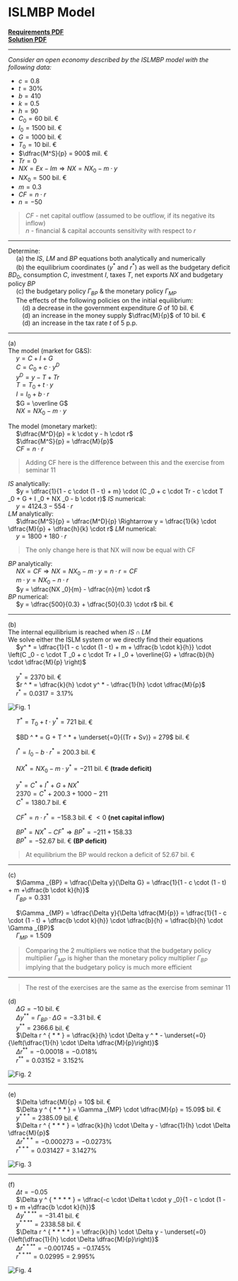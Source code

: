 # ISLMBP Model

<ins>[**Requirements PDF**]()  
<ins>[**Solution PDF**]()

---
*Consider an open economy described by the ISLMBP model with the following data:*  
- $c = 0.8$
- $t = 30\%$
- $b = 410$
- $k = 0.5$
- $h = 90$
- $C _0 = 60$ bil. &euro;
- $I _0 = 1500$ bil. &euro;
- $G = 1000$ bil. &euro;
- $T _0 = 10$ bil. &euro;
- $\dfrac{M^S}{p} = 900$ mil. &euro;
- $Tr = 0$
- $NX = Ex - Im \Rightarrow NX = NX _0 - m \cdot y$
- $NX _0 = 500$ bil. &euro;
- $m = 0.3$
- $CF = n \cdot r$
- $n = -50$
> $CF$ - net capital outflow (assumed to be outflow, if its negative its inflow)  
> $n$ - financial & capital accounts sensitivity with respect to $r$  

---

Determine:  
&emsp; (a) the $IS$, $LM$ and $BP$ equations both analytically and numerically  
&emsp; (b) the equilibrium coordinates ($y ^ *$ and $r ^ *$) as well as the budgetary deficit $BD _0$, consumption $C$, investment $I$, taxes $T$, net exports $NX$ and budgetary policy $BP$  
&emsp; (c) the budgetary policy $\Gamma _{BP}$ & the monetary policy $\Gamma _{MP}$  
&emsp; The effects of the following policies on the initial equilibrium:  
&emsp;&emsp; (d) a decrease in the government expenditure $G$ of $10$ bil. &euro;  
&emsp;&emsp; (d) an increase in the money supply $\dfrac{M}{p}$ of $10$ bil. &euro;  
&emsp;&emsp; (d) an increase in the tax rate $t$ of $5$ p.p.  

---

(a)  
The model (market for G&S):  
&emsp; $y = C + I + G$  
&emsp; $C = C _0 + c \cdot y ^D$  
&emsp; $y ^D = y - T + Tr$  
&emsp; $T = T _0 + t \cdot y$  
&emsp; $I = I _0 + b \cdot r$  
&emsp; $G = \overline G$  
&emsp; $NX = NX _0 - m \cdot y$  

The model (monetary market):  
&emsp; $\dfrac{M^D}{p} = k \cdot y - h \cdot r$  
&emsp; $\dfrac{M^S}{p} = \dfrac{M}{p}$  
&emsp; $CF = n \cdot r$  
> Adding CF here is the difference between this and the exercise from seminar 11

$IS$ analytically:  
&emsp; $y = \dfrac{1}{1 - c \cdot (1 - t) + m} \cdot (C _0 + c \cdot Tr - c \cdot T _0 + G + I _0 + NX _0 - b \cdot r)$
$IS$ numerical:  
&emsp; $y = 4124.3 - 554 \cdot r$  
$LM$ analytically:  
&emsp; $\dfrac{M^S}{p} = \dfrac{M^D}{p} \Rightarrow y = \dfrac{1}{k} \cdot \dfrac{M}{p} + \dfrac{h}{k} \cdot r$
$LM$ numerical:  
&emsp; $y = 1800 + 180 \cdot r$  
> The only change here is that NX will now be equal with CF  

$BP$ analytically:  
&emsp; $NX = CF \Rightarrow NX = NX _0 - m \cdot y = n \cdot r = CF$  
&emsp; $m \cdot y = NX _0 - n \cdot r$  
&emsp; $y = \dfrac{NX _0}{m} - \dfrac{n}{m} \cdot r$  
$BP$ numerical:  
&emsp; $y = \dfrac{500}{0.3} + \dfrac{50}{0.3} \cdot r$ bil. &euro;

---

(b)  
The internal equilibrium is reached when $IS \cap LM$  
We solve either the ISLM system or we directly find their equations  
&emsp; $y^ * = \dfrac{1}{1 - c \cdot (1 - t) + m + \dfrac{b \cdot k}{h}} \cdot \left(C _0 - c \cdot T _0 + c \cdot Tr + I _0 + \overline{G} + \dfrac{b}{h} \cdot \dfrac{M}{p} \right)$  

&emsp; $y ^ * = 2370$ bil. &euro;    
&emsp; $r ^ * = \dfrac{k}{h} \cdot y^ * - \dfrac{1}{h} \cdot \dfrac{M}{p}$  
&emsp; $r ^ * = 0.0317 = 3.17\%$  

![Fig. 1](images/S12.%20Fig1.png)

&emsp; $T ^ * = T _0 + t \cdot y ^ * = 721$ bil. &euro;

&emsp; $BD ^ * = G + T ^ * + \underset{=0}{(Tr + Sv)} = 279$ bil. &euro;  

&emsp; $I ^ * = I _0 - b \cdot r ^ * = 200.3$ bil. &euro;  

&emsp; $NX ^ * = NX _0 - m \cdot y ^ * = -211$ bil. &euro; **(trade deficit)**  

&emsp; $y ^ * = C ^ * + I ^ * + G + NX ^ *$  
&emsp; $2370 = C ^ * + 200.3 + 1000 - 211$  
&emsp; $C ^ * = 1380.7$ bil. &euro;  

&emsp; $CF ^ * = n \cdot r ^ * = -158.3$ bil. &euro; $< 0$ **(net capital inflow)**  

&emsp; $BP ^ * = NX ^ * - CF ^ * \Rightarrow BP ^ * = -211 + 158.33$  
&emsp; $BP ^ * = -52.67$ bil. &euro; **(BP deficit)**  

> At equilibrium the BP would reckon a deficit of $52.67$ bil. &euro;

---

(c)  
&emsp; $\Gamma _{BP} = \dfrac{\Delta y}{\Delta G} = \dfrac{1}{1 - c \cdot (1 - t) + m +\dfrac{b \cdot k}{h}}$  
&emsp; $\Gamma _{BP} = 0.331$  

&emsp; $\Gamma _{MP} = \dfrac{\Delta y}{\Delta \dfrac{M}{p}} = \dfrac{1}{1 - c \cdot (1 - t) + \dfrac{b \cdot k}{h}} \cdot \dfrac{b}{h} = \dfrac{b}{h} \cdot \Gamma _{BP}$  
&emsp; $\Gamma _{MP} = 1.509$  
> Comparing the 2 multipliers we notice that the budgetary policy multiplier $\Gamma _{MP}$ is higher than the monetary policy multiplier $\Gamma _{BP}$ implying that the budgetary policy is much more efficient

---

> The rest of the exercises are the same as the exercise from seminar 11

(d)  
&emsp; $\Delta G = -10$ bil. &euro;  
&emsp; $\Delta y ^ { * * } = \Gamma _{BP} \cdot \Delta G = -3.31$ bil. &euro;  
&emsp; $y ^ { * * } = 2366.6$ bil. &euro;  
&emsp; $\Delta r ^ { * * } = \dfrac{k}{h} \cdot \Delta y ^ * - \underset{=0}{\left(\dfrac{1}{h} \cdot \Delta \dfrac{M}{p}\right)}$  
&emsp; $\Delta r ^ { * * } = -0.00018 = -0.018\%$  
&emsp; $r ^ { * * } = 0.03152 = 3.152\%$  

![Fig. 2](images/S12.%20Fig2.png)

---

(e)  
&emsp; $\Delta \dfrac{M}{p} = 10$ bil. &euro;  
&emsp; $\Delta y ^ { * * * } = \Gamma _{MP} \cdot \dfrac{M}{p} = 15.09$ bil. &euro;  
&emsp; $y ^ { * * * } = 2385.09$ bil. &euro;  
&emsp; $\Delta r ^ { * * * } = \dfrac{k}{h} \cdot \Delta y - \dfrac{1}{h} \cdot \Delta \dfrac{M}{p}$  
&emsp; $\Delta r ^ { * * * } = -0.000273 = -0.0273\%$  
&emsp; $r ^ { * * * } = 0.031427 = 3.1427\%$  

![Fig. 3](images/S12.%20Fig3.png)

---

(f)  
&emsp; $\Delta t = -0.05$  
&emsp; $\Delta y ^ { * * * * } = \dfrac{-c \cdot \Delta t \cdot y _0}{1 - c \cdot (1 - t) + m +\dfrac{b \cdot k}{h}}$  
&emsp; $\Delta y ^ { * * * * } = -31.41$ bil. &euro;  
&emsp; $y ^ { * * * * } = 2338.58$ bil. &euro;  
&emsp; $\Delta r ^ { * * * * } = \dfrac{k}{h} \cdot \Delta y - \underset{=0}{\left(\dfrac{1}{h} \cdot \Delta \dfrac{M}{p}\right)}$  
&emsp; $\Delta r ^ { * * * * } = -0.001745 = -0.1745\%$  
&emsp; $r ^ { * * * * } = 0.02995 = 2.995\%$  

![Fig. 4](images/S12.%20Fig4.png)